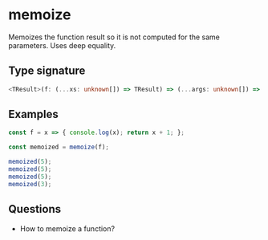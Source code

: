 # memoize

Memoizes the function result so it is not computed for the same parameters. Uses deep equality.

## Type signature

<!-- prettier-ignore-start -->
```typescript
<TResult>(f: (...xs: unknown[]) => TResult) => (...args: unknown[]) => TResult
```
<!-- prettier-ignore-end -->

## Examples

<!-- prettier-ignore-start -->
```javascript
const f = x => { console.log(x); return x + 1; };

const memoized = memoize(f);

memoized(5);
memoized(5);
memoized(5);
memoized(3);
```
<!-- prettier-ignore-end -->

## Questions

- How to memoize a function?
